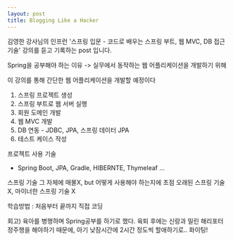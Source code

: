 ```yaml
---
layout: post
title: Blogging Like a Hacker
---
```


김영한 강사님의 인프런 '스프링 입문 - 코드로 배우는 스프링 부트, 웹 MVC, DB 접근 기술' 강의를 듣고 기록하는 post 입니다.

Spring을 공부해야 하는 이유
-> 실무에서 동작하는 웹 어플리케이션을 개발하기 위해

이 강의를 통해 간단한 웹 어플리케이션을 개발할 예정이다
1) 스프링 프로젝트 생성
2) 스프링 부트로 웹 서버 실행
3) 회원 도메인 개발
4) 웹 MVC 개발
5) DB 연동 - JDBC, JPA, 스프링 데이터 JPA
6) 테스트 케이스 작성

프로젝트 사용 기술
- Spring Boot, JPA, Gradle, HIBERNTE, Thymeleaf ...

스프링 기술 그 자체에 매몰X, but 어떻게 사용해야 하는지에 초점
오래된 스프링 기술X, 마이너한 스프링 기술 X

학습방법 : 처음부터 끝까지 직접 코딩

회고) 
육아를 병행하며 Spring공부를 하기로 했다.
육퇴 후에는 신랑과 밀린 해리포터 정주행을 해야하기 때문에, 아기 낮잠시간에 2시간 정도씩 할애하기로..
화이팅!
